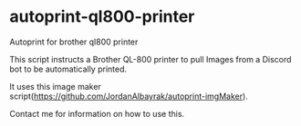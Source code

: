 # autoprint-ql800-printer
Autoprint for brother ql800 printer


This script instructs a Brother QL-800 printer to pull Images from a Discord bot to be automatically printed. 

It uses this image maker script(https://github.com/JordanAlbayrak/autoprint-imgMaker).

Contact me for information on how to use this. 

